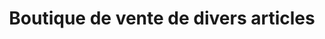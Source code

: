 ---
title: "Boutique de vente de divers articles"
url: /macenta/boutique-de-vente-de-divers-articles/
shop: commodité
---